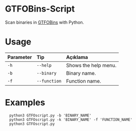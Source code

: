 
# GTFOBins-Script

Scan binaries in [GTFOBins](https://gtfobins.github.io) with Python.

# Usage
| Parameter | Tip      | Açıklama                                 |
| :-------- | :------- | :--------------------------------------- |
| `-h`      | `--help` | Shows the help menu.                     |
| `-b`      | `--binary`  | Binary name.|
| `-f`      | `--function`| Function name.|

# Examples

```http
  python3 GTFOscript.py -b 'BINARY_NAME'
  python3 GTFOscript.py -k 'BINARY_NAME' -f 'FUNCTION_NAME'
  python3 GTFOscript.py
```
